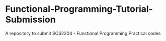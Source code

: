 # Functional-Programming-Tutorial-Submission
A repository to submit SCS2204 - Functional Programming Practical codes
